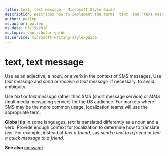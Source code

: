 ```yaml
---
title: text, text message - Microsoft Style Guide
description: Describes how to implement the terms 'text' and 'text message' in Microsoft content and provides a link to the message topic.
author: pallep
ms.author: pallep
ms.date: 01/19/2018
ms.topic: contributor-guide
ms.service: microsoft-writing-style-guide
---
```


# text, text message

Use as an adjective, a noun, or a verb in the context of SMS messages. Use *text message* and *send* or *receive* *a text message,* if necessary, to avoid ambiguity. 

Use *text* or *text message* rather than *SMS* (short message service) or *MMS* (multimedia
messaging service) for the US audience. For markets where SMS may be
the more common usage, localization teams will use the appropriate term.

**Global tip**  In some languages, *text* is translated differently as a noun and a verb. Provide enough context for localization to determine how to translate *text.* For example, instead of *text a friend,* say *send a text to a friend* or *text a quick message to a friend.*

**See also** [message](~/a-z-word-list-term-collections/m/message.md)

